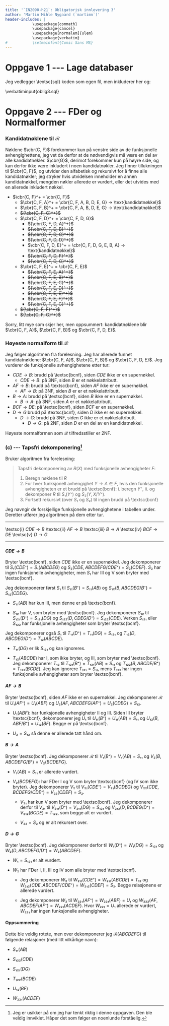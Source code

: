 ```yaml
---
title: '`IN2090-h21`: Obligatorisk innlevering 3'
author: 'Martin Mihle Nygaard (`martimn`)'
header-includes: |
            \usepackage{commath}
            \usepackage{cancel}
            \usepackage[normalem]{ulem}
            \usepackage{verbatim}
#           \setmainfont{Comic Sans MS}
---
```


# Oppgave 1 --- Lage databaser

Jeg vedlegger \textsc{sql} koden som egen fil, men inkluderer her og:

\verbatiminput{oblig3.sql}

# Oppgave 2 --- FDer og Normalformer

### Kandidatnøklene til $\mathcal{R}$

Nøklene $\cbr{C, F}$ forekommer kun på venstre side av de funksjonelle
avhengighettene, jeg vet da derfor at de nødvendigvis må være en del av alle
kandidatnøkler. $\cbr{G}$, derimot forekommer kun på høyre side, og kan derfor
ikke være inkludert i noen kandidatnøkler. Jeg finner tillukningen til $\cbr{C,
F}$, og utvider den alfabetisk og rekursivt for å finne alle kandidatnøkler;
jeg stryker hvis utvidelsen inneholder en annen kandidatnøkkel, mengden nøkler
allerede er vurdert, eller det utvides med en allerede inkludert nøkkel.

  - $\cbr{C, F}^+ = \cbr{C, F}$
    - $\cbr{C, F, A}^+ = \cbr{C, F, A, B, D, E, G} →  \text{kandidatnøkkel}$
    - $\cbr{C, F, B}^+ = \cbr{C, F, A, B, D, E, G} →  \text{kandidatnøkkel}$
    - ~~${\cbr{C, F, C}^+}$~~
    - $\cbr{C, F, D}^+ = \cbr{C, F, D, G}$
      - ~~${\cbr{C, F, D, A}^+}$~~
      - ~~${\cbr{C, F, D, B}^+}$~~
      - ~~${\cbr{C, F, D, C}^+}$~~
      - ~~${\cbr{C, F, D, D}^+}$~~
      - $\cbr{C, F, D, E}^+ = \cbr{C, F, D, G, E, B, A} →  \text{kandidatnøkkel}$
      - ~~${\cbr{C, F, D, F}^+}$~~
      - ~~${\cbr{C, F, D, G}^+}$~~
    - $\cbr{C, F, E}^+ = \cbr{C, F, E}$
      - ~~${\cbr{C, F, E, A}^+}$~~
      - ~~${\cbr{C, F, E, B}^+}$~~
      - ~~${\cbr{C, F, E, C}^+}$~~
      - ~~${\cbr{C, F, E, D}^+}$~~
      - ~~${\cbr{C, F, E, E}^+}$~~
      - ~~${\cbr{C, F, E, F}^+}$~~
      - ~~${\cbr{C, F, E, G}^+}$~~
    - ~~${\cbr{C, F, F}^+}$~~
    - ~~${\cbr{C, F, G}^+}$~~

Sorry, litt mye som skjer her, men oppsummert: kandidatnøklene blir $\cbr{C, F,
A}$, $\cbr{C, F, B}$ og $\cbr{C, F, D, E}$.


### Høyeste normalform til $\mathcal R$

Jeg følger algoritmen fra forelesning. Jeg har allerede funnet kandidatnøklene:
$\cbr{C, F, A}$, $\cbr{C, F, B}$ og $\cbr{C, F, D, E}$. Jeg vurderer de
funksjonelle avhengighetene etter tur:

  - $CDE →  B$: brudd på \textsc{bcnf}, siden $CDE$ ikke er en supernøkkel.
    - $CDE →  B$: på 3NF, siden $B$ er et nøkkelattributt.
  - $AF →  B$: brudd på \textsc{bcnf}, siden $AF$ ikke er en supernøkkel.
    - $AF →  B$: på 3NF, siden $B$ er er et nøkkelattributt.
  - $B →  A$: brudd på \textsc{bcnf}, siden $B$ ikke er en supernøkkel.
    - $B →  A$: på 3NF, siden $A$ er et nøkkelattributt.
  - $BCF →  DE$: på \textsc{bcnf}, siden $BCF$ er en supernøkkel.
  - $D →  G$ brudd på \textsc{bcnf}, siden $D$ ikke er en supernøkkel.
    - $D →  G$: brudd på 3NF, siden $G$ ikke er et nøkkelattributt.
      - $D →  G$: på 2NF, siden $D$ er en del av en kandidatnøkkel.

Høyeste normalformen som $\mathcal{R}$ tilfredsstiller er 2NF.


### (c) --- Tapsfri dekomponering[^note]

[^note]: Jeg er usikker på om jeg har tenkt riktig i denne oppgaven. Den ble
veldig innviklet. Håper det som følger en noenlunde forståelig.

Bruker algoritmen fra forelesning:

> Tapsfri dekomponering av $R(X)$ med funksjonelle avhengigheter $F$:
>
>   1. Beregn nøklene til $R$
>   2. For hver funksjonell avhengighet $Y →  A ∈ F$, hvis den funksjonelle
>      avhengigheten er et brudd på \textsc{bcnf}:
>       i. beregn $Y⁺$,
>      ii. og dekomponer $R$ til $S₁(Y⁺)$ og $S₂(Y,X/Y⁺)$.
>   3. Fortsett rekursivt (over $S₁$ og $S₂$) til ingen brudd på \textsc{bcnf}

Jeg navngir de forskjellige funksjonelle avhengighetene i tabellen under.
Deretter utfører jeg algoritmen på dem etter tur.

------------ -----------
  \textsc{i} $CDE →  B$
 \textsc{ii} $AF →  B$
\textsc{iii} $B →  A$
 \textsc{iv} $BCF →  DE$
  \textsc{v} $D →  G$
------------ -----------

#### $\mathbfit{CDE→ B}$

Bryter \textsc{bcnf}, siden $CDE$ ikke er en supernøkkel. Jeg dekomponerer til
$S₁(CDE⁺) = S₁(ABCDEG)$ og $S₂(CDE, ABCDEFG/CDE⁺) = S₂(CDEF)$. $S₂$ har ingen
funksjonelle avhengigheter, men $S₁$ har III og V som bryter med \textsc{bcnf}.

Jeg dekomponerer først $S₁$ til $S₁₁(B⁺) = S₁₁(AB)$ og $S₁₂(B, ABCDEG/B⁺)
= S₁₂(CDEG)$.

- $S₁₁(AB)$ har kun III, men denne er på \textsc{bcnf}.

- $S₁₂$ har V, som bryter med \textsc{bcnf}. Jeg dekomponerer $S₁₂$ til $S₁₂₁(D⁺)
  = S₁₂₁(DG)$ og $S₁₂₂(D, CDEG/D⁺) = S₁₂₂(CDE)$. Verken $S₁₂₁$ eller $S₁₂₂$
  har funksjonelle avhengigheter som bryter \textsc{bcnf}.

Jeg dekomponerer også $S₁$ til $T₁₁(D⁺) = T₁₁(DG) = S₁₂₁$ og $T₁₂(D, ABCDEG/D⁺)
= T₁₂(ABCDE)$.

- $T₁₁(DG)$ er lik $S₁₂₁$ og kan ignoreres.

- $T₁₂(ABCDE)$ har I, som ikke bryter, og III, som bryter med \textsc{bcnf}.
  Jeg dekomponerer $T₁₂$ til $T₁₂₁(B⁺) = T₁₂₁(AB) = S₁₁$ og $T₁₂₂(B,ABCDE/B⁺)
  = T₁₂₂(BCDE)$. Jeg kan ignorere $T₁₂₁ = S₁₁$, mens $T₁₂₂$ har ingen
  funksjonelle avhengigheter som bryter \textsc{bcnf}.


#### $\mathbfit{AF→ B}$

Bryter \textsc{bcnf}, siden $AF$ ikke er en supernøkkel. Jeg dekomponerer
$\mathcal R$ til $U₁(AF⁺) = U₁(ABF)$ og $U₂(AF, ABCDEFG/AF⁺) = U₂(CDEG) = S₁₂$.

- $U₁(ABF)$: har funksjonelle avhengigheter II og III. Siden III bryter
  \textsc{bcnf}, dekomponerer jeg $U₁$ til $U₁₁(B⁺) = U₁₁(AB) = S₁₁$ og $U₁₂(B,
  ABF/B⁺) = U₁₂(BF)$. Begge er på \textsc{bcnf}.

- $U₂ = S₁₂$ så denne er allerede tatt hånd om.


#### $\mathbfit{B→ A}$

Bryter \textsc{bcnf}. Jeg dekomponerer $\mathcal R$ til $V₁(B⁺) = V₁(AB) = S₁₁$
og $V₂(B, ABCDEFG/B⁺) = V₂(BCDEFG)$.

- $V₁(AB) = S₁₁$ er allerede vurdert.

- $V₂(BCDEFG)$: har FDer I og V som bryter \textsc{bcnf} (og IV som ikke
  bryter). Jeg dekomponerer $V₂$ til $V₂₁(CDE⁺) = V₂₁(BCDEG)$ og $V₂₂(CDE,
  BCDEFG/CDE⁺) = V₂₂(CDEF) = S₂$.

  - $V₂₁$ har kun V som bryter med \textsc{bcnf}. Jeg dekomponerer derfor til
    $V₂₁$ til $V₂₁₁(D⁺)=V₂₁₁(DG)=S₁₂₁$ og $V₂₁₂(D, BCDEG/D⁺) = V₂₁₂(BCDE)
    = T₁₂₂$, som begge alt er vurdert.

  - $V₂₂ = S₂$ og er alt rekursert over.


#### $\mathbfit{D→ G}$

Bryter \textsc{bcnf}. Jeg dekomponerer derfor til $W₁(D⁺) = W₁(DG) = S₁₂₁$ og
$W₂(D, ABCDEFG/D⁺) = W₂(ABCDEF)$.

- $W₁ = S₁₂₁$ er alt vurdert.

- $W₂$ har FDer I, II, III og IV som alle bryter med \textsc{bcnf}.

  - Jeg dekomponerer $W₂$ til $W₂₁₁(CDE⁺) = W₂₁₁(ABCDE) = T₁₂$ og $W₂₁₂(CDE,
    ABCDEF/CDE⁺) = W₂₁₂(CDEF) = S₂$. Begge relasjonene er allerede vurdert.

  - Jeg dekomponerer $W₂$ til $W₂₂₁(AF⁺) = W₂₂₁(ABF) = U₁$ og $W₂₂₂(AF,
    ABCDEF/AF⁺) = W₂₂₁(ACDEF)$. Hvor $W₂₂₁ = U₁$ allerede er vurdert, $W₂₂₁$
    har ingen funksjonelle avhengigheter.


#### Oppsummering

Dette ble veldig rotete, men over dekomponerer jeg $\mathcal R(ABCDEFG)$ til følgende
relasjoner (med litt vilkårlige navn):

- $S₁₁(AB)$

- $S₁₂₂(CDE)$

- $S₁₂₁(DG)$

- $T₁₂₂(BCDE)$

- $U₁₂(BF)$

- $W₂₂₁(ACDEF)$
